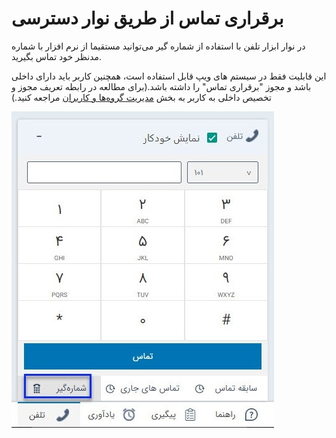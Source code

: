 # برقراری تماس از طریق نوار دسترسی 

در نوار ابزار تلفن با استفاده از شماره گیر می‌توانید مستقیما از نرم افزار با شماره مدنظر خود تماس بگیرید.

این قابلیت فقط در سیستم های ویپ قابل استفاده است، همچنین کاربر باید دارای داخلی باشد و مجوز "برقراری تماس" را داشته باشد.(برای مطالعه در رابطه تعریف مجوز و تخصیص داخلی به کاربر به بخش [مدیریت گروه‌ها و کاربران](https://github.com/1stco/PayamGostarDocs/blob/master/help%202.5.4/Settings/Manage-groups-and-users/Manage-groups-and-users.md) مراجعه کنید.)

![](shomaregir.jpg)
